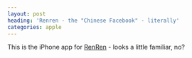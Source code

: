 ```yaml
---
layout: post
heading: 'Renren - the "Chinese Facebook" - literally'
categories: apple
---
```


This is the iPhone app for [RenRen](http://renren.com) - looks a little familiar, no?

<!-- Replace missing image from http://media.chris-alexander.co.uk/wp-content/uploads/2011/02/photo-200x300.png -->
